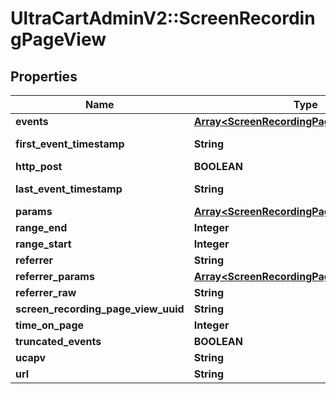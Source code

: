 # UltraCartAdminV2::ScreenRecordingPageView

## Properties
Name | Type | Description | Notes
------------ | ------------- | ------------- | -------------
**events** | [**Array&lt;ScreenRecordingPageViewEvent&gt;**](ScreenRecordingPageViewEvent.md) |  | [optional] 
**first_event_timestamp** | **String** | First event timestamp | [optional] 
**http_post** | **BOOLEAN** |  | [optional] 
**last_event_timestamp** | **String** | Last event timestamp | [optional] 
**params** | [**Array&lt;ScreenRecordingPageViewParameter&gt;**](ScreenRecordingPageViewParameter.md) |  | [optional] 
**range_end** | **Integer** |  | [optional] 
**range_start** | **Integer** |  | [optional] 
**referrer** | **String** |  | [optional] 
**referrer_params** | [**Array&lt;ScreenRecordingPageViewParameter&gt;**](ScreenRecordingPageViewParameter.md) |  | [optional] 
**referrer_raw** | **String** |  | [optional] 
**screen_recording_page_view_uuid** | **String** |  | [optional] 
**time_on_page** | **Integer** |  | [optional] 
**truncated_events** | **BOOLEAN** |  | [optional] 
**ucapv** | **String** |  | [optional] 
**url** | **String** |  | [optional] 



